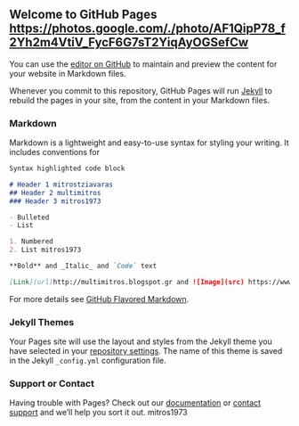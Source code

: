 ## Welcome to GitHub Pages https://photos.google.com/./photo/AF1QipP78_f2Yh2m4VtiV_FycF6G7sT2YiqAyOGSefCw

You can use the [editor on GitHub](https://github.com/mitrostziavarasgr/multimitros.com/edit/master/README.md) to maintain and preview the content for your website in Markdown files.

Whenever you commit to this repository, GitHub Pages will run [Jekyll](https://jekyllrb.com/) to rebuild the pages in your site, from the content in your Markdown files.

### Markdown

Markdown is a lightweight and easy-to-use syntax for styling your writing. It includes conventions for

```markdown
Syntax highlighted code block

# Header 1 mitrostziavaras
## Header 2 multimitros
### Header 3 mitros1973

- Bulleted
- List

1. Numbered
2. List mitros1973

**Bold** and _Italic_ and `Code` text

[Link](url)http://multimitros.blogspot.gr and ![Image](src) https://www.facebook.com/mitros1973 mitros.tziavaras.multimitros/photos/a.952390574891587.1073741828.948310845299560/952391191558192/?type=3
```

For more details see [GitHub Flavored Markdown](https://guides.github.com/features/mastering-markdown/).

### Jekyll Themes

Your Pages site will use the layout and styles from the Jekyll theme you have selected in your [repository settings](https://github.com/mitrostziavarasgr/multimitros.com/settings). The name of this theme is saved in the Jekyll `_config.yml` configuration file.

### Support or Contact

Having trouble with Pages? Check out our [documentation](https://help.github.com/categories/github-pages-basics/) or [contact support](https://github.com/contact) and we’ll help you sort it out.
mitros1973
